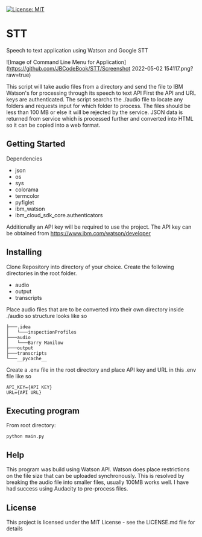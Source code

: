  [![License: MIT](https://img.shields.io/badge/License-MIT-yellow.svg)](https://opensource.org/licenses/MIT)
 
# STT
Speech to text application using Watson and Google STT

![Image of Command Line Menu for Application](https://github.com/JBCodeBook/STT/Screenshot 2022-05-02 154117.png?raw=true)

This script will take audio files from a directory and send the file to IBM Watson's for processing through its 
speech to text API First the API and URL keys are authenticated. The script searchs the ./audio file to locate any 
folders and requests input for which folder to process. The files should be less than 100 MB or else it will be 
rejected by the service. JSON data is returned from service which is processed further and converted into HTML so it 
can be copied into a web format. 

## Getting Started
Dependencies

 - json
 - os
 - sys
 - colorama 
 - termcolor
 - pyfiglet
 - ibm_watson 
 - ibm_cloud_sdk_core.authenticators
 
 Additionally an API key will be required to use the project. The API key can be obtained from https://www.ibm.com/watson/developer

## Installing
 
 Clone Repository into directory of your choice. Create the following directories in the root folder.
  - audio
  - output
  - transcripts

Place audio files that are to be converted into their own directory inside ./audio so structure looks like so
```
├───.idea
│   └───inspectionProfiles
├───audio
│   └───Barry Manilow
├───output
├───transcripts
└───__pycache__
```
Create a .env file in the root directory and place API key and URL in this .env file like so
```
API_KEY={API KEY}
URL={API URL}
```

## Executing program

  From root directory:
    
  ```
  python main.py
  ```

## Help

This program was build using Watson API. Watson does place restrictions on the file size that can be uploaded synchronously. This is resolved by breaking the audio file into smaller files, usually 100MB works well. I have had success using Audacity to pre-process files. 


## License

This project is licensed under the MIT License - see the LICENSE.md file for details

